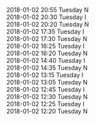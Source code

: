2018-01-02 20:55 Tuesday  N  
2018-01-02 20:30 Tuesday  I  
2018-01-02 20:20 Tuesday  N  
2018-01-02 17:35 Tuesday  I  
2018-01-02 17:30 Tuesday  N  
2018-01-02 16:25 Tuesday  I  
2018-01-02 16:20 Tuesday  N  
2018-01-02 14:40 Tuesday  I  
2018-01-02 14:35 Tuesday  N  
2018-01-02 13:15 Tuesday  I  
2018-01-02 13:05 Tuesday  N  
2018-01-02 12:45 Tuesday  I  
2018-01-02 12:30 Tuesday  N  
2018-01-02 12:25 Tuesday  I  
2018-01-02 12:20 Tuesday  N  
